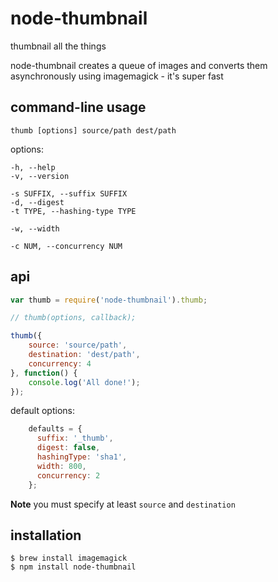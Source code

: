 node-thumbnail
==============

thumbnail all the things

node-thumbnail creates a queue of images and converts them asynchronously using
imagemagick - it's super fast

command-line usage
------------------

    thumb [options] source/path dest/path

options:

    -h, --help
    -v, --version

    -s SUFFIX, --suffix SUFFIX
    -d, --digest
    -t TYPE, --hashing-type TYPE

    -w, --width

    -c NUM, --concurrency NUM

api
---

```js
var thumb = require('node-thumbnail').thumb;

// thumb(options, callback);

thumb({
    source: 'source/path',
    destination: 'dest/path',
    concurrency: 4
}, function() {
    console.log('All done!');
});
```

default options:

```js
    defaults = {
      suffix: '_thumb',
      digest: false,
      hashingType: 'sha1',
      width: 800,
      concurrency: 2
    };
```

**Note** you must specify at least `source` and `destination`

installation
------------

    $ brew install imagemagick
    $ npm install node-thumbnail
